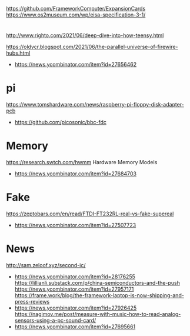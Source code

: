 https://github.com/FrameworkComputer/ExpansionCards
https://www.os2museum.com/wp/eisa-specification-3-1/

#
http://www.righto.com/2021/06/deep-dive-into-how-teensy.html


https://oldvcr.blogspot.com/2021/06/the-parallel-universe-of-firewire-hubs.html
* https://news.ycombinator.com/item?id=27656462

# pi
https://www.tomshardware.com/news/raspberry-pi-floppy-disk-adapter-pcb
* https://github.com/picosonic/bbc-fdc

# Memory
https://research.swtch.com/hwmm Hardware Memory Models
* https://news.ycombinator.com/item?id=27684703

# Fake
https://zeptobars.com/en/read/FTDI-FT232RL-real-vs-fake-supereal
* https://news.ycombinator.com/item?id=27507723

# News
http://sam.zeloof.xyz/second-ic/
* https://news.ycombinator.com/item?id=28176255
https://lillianli.substack.com/p/china-semiconductors-and-the-push
https://news.ycombinator.com/item?id=27957171
https://frame.work/blog/the-framework-laptop-is-now-shipping-and-press-reviews
* https://news.ycombinator.com/item?id=27926425
https://nagimov.me/post/measure-with-music-how-to-read-analog-sensors-using-a-pc-sound-card/
* https://news.ycombinator.com/item?id=27695661


